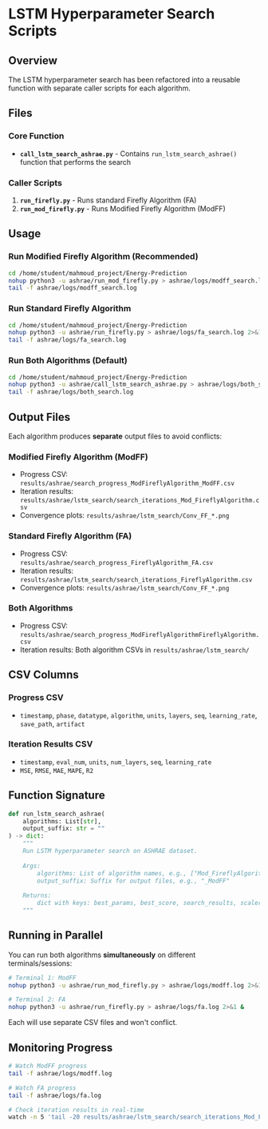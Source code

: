 # LSTM Hyperparameter Search Scripts

## Overview
The LSTM hyperparameter search has been refactored into a reusable function with separate caller scripts for each algorithm.

## Files

### Core Function
- **`call_lstm_search_ashrae.py`** - Contains `run_lstm_search_ashrae()` function that performs the search

### Caller Scripts
1. **`run_firefly.py`** - Runs standard Firefly Algorithm (FA)
2. **`run_mod_firefly.py`** - Runs Modified Firefly Algorithm (ModFF)

## Usage

### Run Modified Firefly Algorithm (Recommended)
```bash
cd /home/student/mahmoud_project/Energy-Prediction
nohup python3 -u ashrae/run_mod_firefly.py > ashrae/logs/modff_search.log 2>&1 &
tail -f ashrae/logs/modff_search.log
```

### Run Standard Firefly Algorithm
```bash
cd /home/student/mahmoud_project/Energy-Prediction
nohup python3 -u ashrae/run_firefly.py > ashrae/logs/fa_search.log 2>&1 &
tail -f ashrae/logs/fa_search.log
```

### Run Both Algorithms (Default)
```bash
cd /home/student/mahmoud_project/Energy-Prediction
nohup python3 -u ashrae/call_lstm_search_ashrae.py > ashrae/logs/both_search.log 2>&1 &
tail -f ashrae/logs/both_search.log
```

## Output Files

Each algorithm produces **separate** output files to avoid conflicts:

### Modified Firefly Algorithm (ModFF)
- Progress CSV: `results/ashrae/search_progress_ModFireflyAlgorithm_ModFF.csv`
- Iteration results: `results/ashrae/lstm_search/search_iterations_Mod_FireflyAlgorithm.csv`
- Convergence plots: `results/ashrae/lstm_search/Conv_FF_*.png`

### Standard Firefly Algorithm (FA)
- Progress CSV: `results/ashrae/search_progress_FireflyAlgorithm_FA.csv`
- Iteration results: `results/ashrae/lstm_search/search_iterations_FireflyAlgorithm.csv`
- Convergence plots: `results/ashrae/lstm_search/Conv_FF_*.png`

### Both Algorithms
- Progress CSV: `results/ashrae/search_progress_ModFireflyAlgorithmFireflyAlgorithm.csv`
- Iteration results: Both algorithm CSVs in `results/ashrae/lstm_search/`

## CSV Columns

### Progress CSV
- `timestamp`, `phase`, `datatype`, `algorithm`, `units`, `layers`, `seq`, `learning_rate`, `save_path`, `artifact`

### Iteration Results CSV
- `timestamp`, `eval_num`, `units`, `num_layers`, `seq`, `learning_rate`
- `MSE`, `RMSE`, `MAE`, `MAPE`, `R2`

## Function Signature

```python
def run_lstm_search_ashrae(
    algorithms: List[str],
    output_suffix: str = ""
) -> dict:
    """
    Run LSTM hyperparameter search on ASHRAE dataset.
    
    Args:
        algorithms: List of algorithm names, e.g., ["Mod_FireflyAlgorithm"]
        output_suffix: Suffix for output files, e.g., "_ModFF"
    
    Returns:
        dict with keys: best_params, best_score, search_results, scaler
    """
```

## Running in Parallel

You can run both algorithms **simultaneously** on different terminals/sessions:

```bash
# Terminal 1: ModFF
nohup python3 -u ashrae/run_mod_firefly.py > ashrae/logs/modff.log 2>&1 &

# Terminal 2: FA  
nohup python3 -u ashrae/run_firefly.py > ashrae/logs/fa.log 2>&1 &
```

Each will use separate CSV files and won't conflict.

## Monitoring Progress

```bash
# Watch ModFF progress
tail -f ashrae/logs/modff.log

# Watch FA progress
tail -f ashrae/logs/fa.log

# Check iteration results in real-time
watch -n 5 'tail -20 results/ashrae/lstm_search/search_iterations_Mod_FireflyAlgorithm.csv'
```
